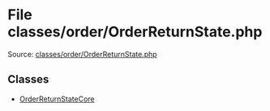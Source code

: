 File classes/order/OrderReturnState.php
=========
Source: [classes/order/OrderReturnState.php](https://github.com/PrestaShop/PrestaShop/blob/1.6.1.1/classes/order/OrderReturnState.php)


Classes
-------

* [OrderReturnStateCore](class.OrderReturnStateCore)

